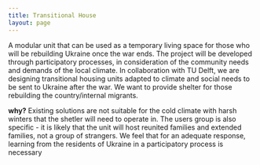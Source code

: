 ```yaml
---
title: Transitional House
layout: page
---
```


A modular unit that can be used as a temporary living space for those who will be rebuilding Ukraine once the war ends. The project will be developed through participatory processes, in consideration of the community needs and demands of the local climate. In collaboration with TU Delft, we are designing transitional housing units adapted to climate and social needs to be sent to Ukraine after the war. We want to provide shelter for those rebuilding the country/internal migrants.

**why?** Existing solutions are not suitable for the cold climate with harsh winters that the shetler will need to operate in. The users group is also specific - it is likely that the unit will host reunited families and extended families, not a group of strangers. We feel that for an adequate response, learning from the residents of Ukraine in a participatory process is necessary
